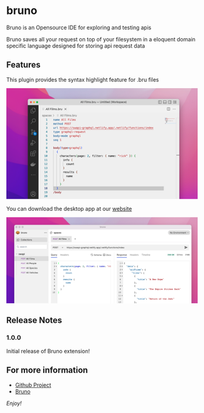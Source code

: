 # bruno

Bruno is an Opensource IDE for exploring and testing apis

Bruno saves all your request on top of your filesystem in a eloquent domain specific language designed for storing api request data

## Features
This plugin provides the syntax highlight feature for .bru files

![screenshot](images/syntax-highlighting.png)

You can download the desktop app at our [website](https://www.usebruno.com)


![screenshot](images/screenshot.png)

## Release Notes


### 1.0.0

Initial release of Bruno extension!

## For more information

* [Github Project](https://github.com/usebruno/bruno)
* [Bruno](https://usebruno.com/)

*Enjoy!*
